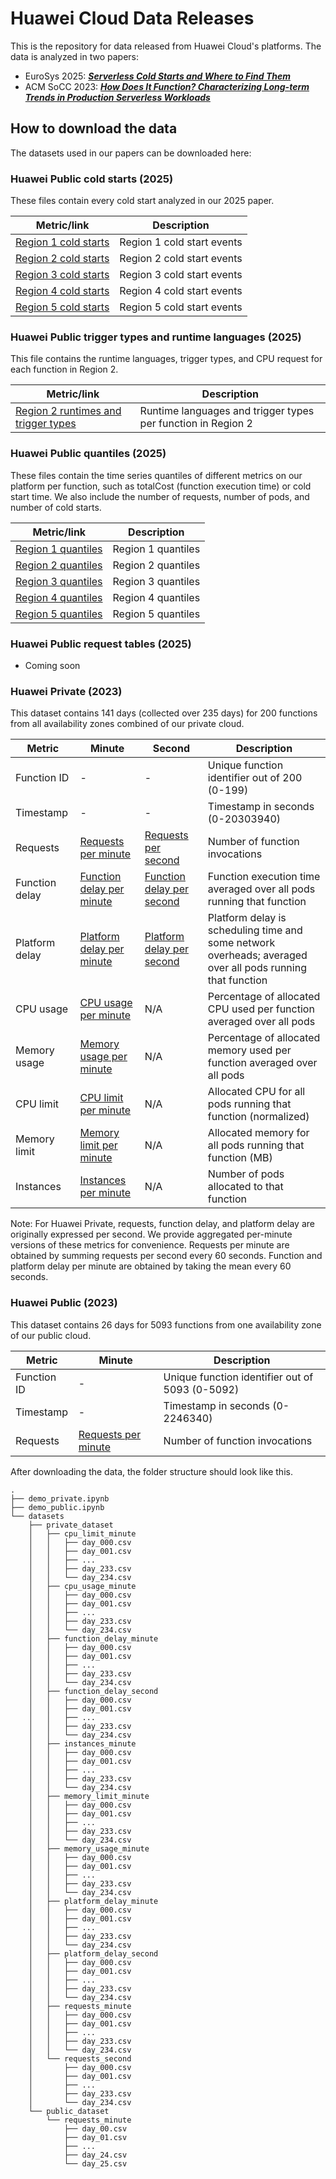# Huawei Cloud Data Releases

This is the repository for data released from Huawei Cloud's platforms. The data is analyzed in two papers:
* EuroSys 2025: <a href="https://github.com/sir-lab/data-release/blob/main/papers/EuroSys_2025_Serverless_Cold_Starts_and_Where_to_Find_Them.pdf" download> ***Serverless Cold Starts and Where to Find Them***</a>
* ACM SoCC 2023: <a href="https://dl.acm.org/doi/10.1145/3620678.3624783" download> ***How Does It Function? Characterizing Long-term Trends in Production Serverless Workloads***</a> 

## How to download the data

The datasets used in our papers can be downloaded here:

### Huawei Public cold starts (2025)

These files contain every cold start analyzed in our 2025 paper. 

|Metric/link         |Description          |
|--------------------|---------------------|
|[Region 1 cold starts](https://sir-dataset.obs.cn-east-3.myhuaweicloud.com/datasets/cold_start_dataset/cold_start/R1.zip)|Region 1 cold start events|
|[Region 2 cold starts](https://sir-dataset.obs.cn-east-3.myhuaweicloud.com/datasets/cold_start_dataset/cold_start/R2.zip)|Region 2 cold start events|
|[Region 3 cold starts](https://sir-dataset.obs.cn-east-3.myhuaweicloud.com/datasets/cold_start_dataset/cold_start/R3.zip)|Region 3 cold start events|
|[Region 4 cold starts](https://sir-dataset.obs.cn-east-3.myhuaweicloud.com/datasets/cold_start_dataset/cold_start/R4.zip)|Region 4 cold start events|
|[Region 5 cold starts](https://sir-dataset.obs.cn-east-3.myhuaweicloud.com/datasets/cold_start_dataset/cold_start/R5.zip)|Region 5 cold start events|


### Huawei Public trigger types and runtime languages (2025)

This file contains the runtime languages, trigger types, and CPU request for each function in Region 2. 

|Metric/link         |Description          |
|--------------------|---------------------|
|[Region 2 runtimes and trigger types](https://sir-dataset.obs.cn-east-3.myhuaweicloud.com/datasets/cold_start_dataset/runtime_triggerType/df_funcID_runtime_triggerType.csv)|Runtime languages and trigger types per function in Region 2|


### Huawei Public quantiles (2025)

These files contain the time series quantiles of different metrics on our platform per function, such as totalCost (function execution time) or cold start time. We also include the number of requests, number of pods, and number of cold starts. 

|Metric/link         |Description          |
|--------------------|---------------------|
|[Region 1 quantiles](https://sir-dataset.obs.cn-east-3.myhuaweicloud.com/datasets/cold_start_dataset/quantiles/R1.zip)|Region 1 quantiles|
|[Region 2 quantiles](https://sir-dataset.obs.cn-east-3.myhuaweicloud.com/datasets/cold_start_dataset/quantiles/R2.zip)|Region 2 quantiles|
|[Region 3 quantiles](https://sir-dataset.obs.cn-east-3.myhuaweicloud.com/datasets/cold_start_dataset/quantiles/R3.zip)|Region 3 quantiles|
|[Region 4 quantiles](https://sir-dataset.obs.cn-east-3.myhuaweicloud.com/datasets/cold_start_dataset/quantiles/R4.zip)|Region 4 quantiles|
|[Region 5 quantiles](https://sir-dataset.obs.cn-east-3.myhuaweicloud.com/datasets/cold_start_dataset/quantiles/R5.zip)|Region 5 quantiles|


### Huawei Public request tables (2025)

* Coming soon



### Huawei Private (2023)

This dataset contains 141 days (collected over 235 days) for 200 functions from all availability zones combined of our private cloud.

|Metric         |Minute         |Second      |Description    |
|---------------|---------------|------------|---------------|
|Function ID | - | - |Unique function identifier out of 200 (0-199) |
|Timestamp | - | - | Timestamp in seconds (0-20303940) |
|Requests       |[Requests per minute](https://sir-dataset.obs.cn-east-3.myhuaweicloud.com/datasets/private_dataset/requests_minute.zip)             |[Requests per second](https://sir-dataset.obs.cn-east-3.myhuaweicloud.com/datasets/private_dataset/requests_second.zip) | Number of function invocations |
|Function delay |[Function delay per minute](https://sir-dataset.obs.cn-east-3.myhuaweicloud.com/datasets/private_dataset/function_delay_minute.zip) |[Function delay per second](https://sir-dataset.obs.cn-east-3.myhuaweicloud.com/datasets/private_dataset/function_delay_second.zip)     | Function execution time averaged over all pods running that function |
|Platform delay |[Platform delay per minute](https://sir-dataset.obs.cn-east-3.myhuaweicloud.com/datasets/private_dataset/platform_delay_minute.zip) |[Platform delay per second](https://sir-dataset.obs.cn-east-3.myhuaweicloud.com/datasets/private_dataset/platform_delay_second.zip     )| Platform delay is scheduling time and some network overheads; averaged over all pods running that function |
|CPU usage      |[CPU usage per minute](https://sir-dataset.obs.cn-east-3.myhuaweicloud.com/datasets/private_dataset/cpu_usage_minute.zip)           |N/A      |Percentage of allocated CPU used per function averaged over all pods |
|Memory usage   |[Memory usage per minute](https://sir-dataset.obs.cn-east-3.myhuaweicloud.com/datasets/private_dataset/memory_usage_minute.zip)     |N/A   | Percentage of allocated memory used per function averaged over all pods |
|CPU limit      |[CPU limit per minute](https://sir-dataset.obs.cn-east-3.myhuaweicloud.com/datasets/private_dataset/cpu_limit_minute.zip)           |N/A      | Allocated CPU for all pods running that function (normalized)|
|Memory limit   |[Memory limit per minute](https://sir-dataset.obs.cn-east-3.myhuaweicloud.com/datasets/private_dataset/memory_limit_minute.zip)     |N/A   | Allocated memory for all pods running that function (MB)
|Instances      |[Instances per minute](https://sir-dataset.obs.cn-east-3.myhuaweicloud.com/datasets/private_dataset/instances_minute.zip)           |N/A      | Number of pods allocated to that function |

Note: For Huawei Private, requests, function delay, and platform delay are originally expressed per second. We provide aggregated per-minute versions of these metrics for convenience. Requests per minute are obtained by summing requests per second every 60 seconds. Function and platform delay per minute are obtained by taking the mean every 60 seconds. 


### Huawei Public (2023)

This dataset contains 26 days for 5093 functions from one availability zone of our public cloud.

|Metric         |Minute         |Description      |
|---------------|---------------|-----------------|
|Function ID | - |Unique function identifier out of 5093 (0-5092) |
|Timestamp | - | Timestamp in seconds (0-2246340) |
|Requests       |[Requests per minute](https://sir-dataset.obs.cn-east-3.myhuaweicloud.com/datasets/public_dataset/public_dataset.zip)| Number of function invocations |



After downloading the data, the folder structure should look like this. 
```console
.
├── demo_private.ipynb
├── demo_public.ipynb
└── datasets
    ├── private_dataset
    │   ├── cpu_limit_minute
    │   │   ├── day_000.csv
    │   │   ├── day_001.csv
    │   │   ├── ... 
    │   │   ├── day_233.csv
    │   │   └── day_234.csv
    │   ├── cpu_usage_minute
    │   │   ├── day_000.csv
    │   │   ├── day_001.csv
    │   │   ├── ...
    │   │   ├── day_233.csv
    │   │   └── day_234.csv
    │   ├── function_delay_minute
    │   │   ├── day_000.csv
    │   │   ├── day_001.csv
    │   │   ├── ...
    │   │   ├── day_233.csv
    │   │   └── day_234.csv
    │   ├── function_delay_second
    │   │   ├── day_000.csv
    │   │   ├── day_001.csv
    │   │   ├── ...
    │   │   ├── day_233.csv
    │   │   └── day_234.csv
    │   ├── instances_minute
    │   │   ├── day_000.csv
    │   │   ├── day_001.csv
    │   │   ├── ...
    │   │   ├── day_233.csv
    │   │   └── day_234.csv
    │   ├── memory_limit_minute
    │   │   ├── day_000.csv
    │   │   ├── day_001.csv
    │   │   ├── ...
    │   │   ├── day_233.csv
    │   │   └── day_234.csv
    │   ├── memory_usage_minute
    │   │   ├── day_000.csv
    │   │   ├── day_001.csv
    │   │   ├── ...
    │   │   ├── day_233.csv
    │   │   └── day_234.csv
    │   ├── platform_delay_minute
    │   │   ├── day_000.csv
    │   │   ├── day_001.csv
    │   │   ├── ...
    │   │   ├── day_233.csv
    │   │   └── day_234.csv
    │   ├── platform_delay_second
    │   │   ├── day_000.csv
    │   │   ├── day_001.csv
    │   │   ├── ...
    │   │   ├── day_233.csv
    │   │   └── day_234.csv
    │   ├── requests_minute
    │   │   ├── day_000.csv
    │   │   ├── day_001.csv
    │   │   ├── ...
    │   │   ├── day_233.csv
    │   │   └── day_234.csv
    │   └── requests_second
    │       ├── day_000.csv
    │       ├── day_001.csv
    │       ├── ...
    │       ├── day_233.csv
    │       └── day_234.csv
    └── public_dataset
        └── requests_minute
            ├── day_00.csv
            ├── day_01.csv
            ├── ...
            ├── day_24.csv
            └── day_25.csv
``` 


